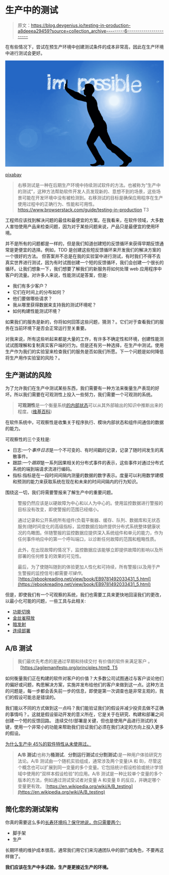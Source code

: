 # 生产中的测试

> 原文：<https://blog.devgenius.io/testing-in-production-a8deeea29459?source=collection_archive---------6----------------------->

在有些情况下，尝试在预生产环境中创建测试条件的成本非常高，因此在生产环境中进行测试会更好。

![](img/4842f761c97e90d9e4fbf6a0f546a742.png)

[pixabay](https://pixabay.com/es/illustrations/posible-imposible-oportunidad-4058672/)

> 右移测试是一种在后期生产环境中持续测试软件的方法。也被称为“生产中的测试”，这种方法帮助软件开发人员发现新的、意想不到的场景，这些场景可能在开发环境中没有被检测到。右移测试的目标是确保应用程序在生产使用过程中的正确行为、性能和可用性。https://www.browserstack.com/guide/testing-in-production
> T3

工程师应该找到解决问题的最佳和最便宜的方案。在我看来，在软件领域，大多数人害怕使用产品来检查问题，因为对于某些问题来说，产品只是最便宜的使用环境。

并不是所有的问题都是一样的，但是我们知道创建短的反馈循环来获得早期反馈通常是更便宜的选择。例如，TDD 是创建这些短反馈循环来开发我们的解决方案的一个很好的方法。
但答案并不总是在我的实验室中进行测试，有时我们不得不去真实世界进行测试，因为有时试图创建一个短的反馈循环，我们会创建一个很长的循环。让我们想象一下，我们想要了解我们的新服务将如何处理 web 应用程序中客户的流量。对许多人来说，性能测试是答案，但是:

*   我们有多少客户？
*   它们在时间上的分布如何？
*   他们要做哪些请求？
*   我从哪里获得数据来支持我的测试环境呢？
*   如何构建性能测试环境？

如果我们的服务是新的，你将如何回答这些问题，猜测？。它们对于查看我们的服务在当前环境下是否会正常运行至关重要。

对我来说，所有这些听起来都是大量的工作，有许多不确定性和环境，创建性能测试试图理解和复制真实客户端的行为。但是还有另一种选择，在生产中测试。使用生产作为我们的实验室来检查我们的服务是否如我们所愿。下一个问题是如何降低将生产用作实验室的风险？。

## 生产测试的风险

为了允许我们在生产中测试某些东西，我们需要有一种方法来衡量生产表现的好坏。所以我们需要在可观测性上投入一些努力，我们需要一个可观测的系统。

> **可观测性**是一个衡量系统[的内部状态](https://en.wikipedia.org/wiki/System)可以从其外部输出的知识中推断出来的程度。([维基百科](https://en.wikipedia.org/wiki/Observability))

在软件系统中，可观察性是收集关于程序执行、模块内部状态和组件间通信的数据的能力。

可观察性的三个支柱是:

*   日志:一个*事件日志*是一个不可变的、有时间戳的记录，记录了随时间发生的离散事件。
*   跟踪:一个*跟踪*是一系列因果相关的分布式事件的表示，这些事件对通过分布式系统的端到端请求流进行编码。
*   指标:指标是在一段时间间隔内测量的数据的数字表示。度量可以利用数学建模和预测的能力来获取系统在现在和未来的时间间隔内的行为知识。

围绕这一切，我们将需要警报来了解生产中的重要问题。

> 警报仍然应该是以硬故障为中心和以人为中心的。使用监控数据进行警报的目标没有改变，即使警报的范围已经缩小。
> 
> 通过记录和公开系统所有组件(负载平衡器、缓存、队列、数据库和无状态服务)随时间变化的高级指标，监控数据应始终提供分布式系统整体健康状况的鸟瞰图。伴随警报的监控数据应提供深入系统组件和单元的能力，作为任何事件响应中的第一个呼叫端口，以诊断任何故障的范围和粗略性质。
> 
> 此外，在出现故障的情况下，监控数据应该能够立即提供故障的影响以及所部署的任何修复的效果的可见性。
> 
> 最后，为了使随叫随到的体验更加人性化和可持续，所有警报(以及用于产生警报的监控信号)都需要*可操作*。
> [https://ebookreading.net/view/book/EB9781492033431_5.html](https://ebookreading.net/view/book/EB9781492033431_5.html)

但是，即使我们有一个可观察的系统，我们也需要工具来更快地回滚我们的更改，以最小化可能的问题，一些工具与此相关:

*   [功能切换](https://martinfowler.com/articles/feature-toggles.html)
*   [金丝雀释放](https://martinfowler.com/bliki/CanaryRelease.html)
*   [暗发射](https://martinfowler.com/bliki/DarkLaunching.html)
*   [连续部署](https://javi-kata.medium.com/ci-cd-for-dummies-b45ed917f9dc?sk=28eede1d5fec71121eea4954583130e9)

## A/B 测试

> 我们最优先考虑的是通过早期和持续交付
> 有价值的软件来满足客户
> 。【https://agilemanifesto.org/principles.html】T5
> 

如何衡量我们正在构建的软件对客户的价值？大多数公司试图通过与客户谈论他们的偏好或问题，构思解决方案，实施并发布给他们的客户来做到这一点。这种方法的问题是，每一步都会丢失前一步的信息，即使是第一次调查也是非常主观的，我们的假设可能总是错误的。

我们能以不同的方式做到这一点吗？我们能验证我们的假设并减少投资去做不正确的事情吗？。这就是假设驱动开发的意义所在，它是关于在研究、构建和部署之间创建一个短的反馈回路。
连续交付/部署是关键，但也是使用产品进行测试的关键，使用一个非常小的功能来帮助我们验证我们必须在我们决定的方向上投入更多的假设。

[为什么生产中 45%的软件特性从未使用过。](https://www.linkedin.com/pulse/why-45-all-software-features-production-never-used-david-rice/)

> **A/B 测试**(也称为**桶测试**、**分割运行测试**或**分割测试**)是一种用户体验研究方法论。A/B 测试由一个随机实验组成，通常涉及两个变量(A 和 B)，尽管这个概念也可以扩展到同一变量的多个变量。它包括统计假设检验或统计学领域中使用的“双样本假设检验”的应用。A/B 测试是一种比较单个变量的多个版本的方法，例如通过测试受试者对变量 A 和变量 B 的反应，并确定哪个变量更有效。
> [https://en.wikipedia.org/wiki/A/B_testing](https://en.wikipedia.org/wiki/A/B_testing)

## 简化您的测试架构

你真的需要这么多的[长寿环境吗？保守地说，你只需要两个:](/long-lived-environments-93f097786aa6?sk=84eba6ba390918a6a9a89fff6454e3b4)

*   脚手架
*   生产

长期环境的维护成本很高，通常我们用它们来沟通团队中的部门或角色，不要再这样做了。

**我们应该在生产中多试验，生产是更接近生产的环境。**
